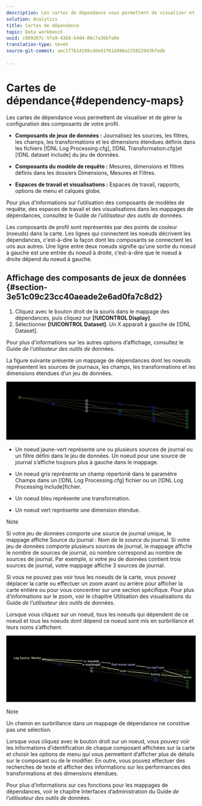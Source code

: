 ```yaml
---
description: Les cartes de dépendance vous permettent de visualiser et de gérer la configuration des composants de votre profil.
solution: Analytics
title: Cartes de dépendance
topic: Data workbench
uuid: c869267c-5fa9-43b8-b4d4-06c7a36bfa8e
translation-type: tm+mt
source-git-commit: aec1f7b14198cdde91f61d490a235022943bfedb

---
```



# Cartes de dépendance{#dependency-maps}

Les cartes de dépendance vous permettent de visualiser et de gérer la configuration des composants de votre profil.

* **Composants de jeux de données :** Journalisez les sources, les filtres, les champs, les transformations et les dimensions étendues définis dans les fichiers [!DNL Log Processing.cfg], [!DNL Transformation.cfg]et [!DNL dataset include] du jeu de données.

* **Composants du modèle de requête :** Mesures, dimensions et filtres définis dans les dossiers Dimensions, Mesures et Filtres.
* **Espaces de travail et visualisations :** Espaces de travail, rapports, options de menu et calques globe.

Pour plus d’informations sur l’utilisation des composants de modèles de requête, des espaces de travail et des visualisations dans les mappages de dépendances, consultez le Guide *de l’utilisateur des outils de* données.

Les composants de profil sont représentés par des points de couleur (noeuds) dans la carte. Les lignes qui connectent les noeuds décrivent les dépendances, c&#39;est-à-dire la façon dont les composants se connectent les uns aux autres. Une ligne entre deux noeuds signifie qu’une sortie du noeud à gauche est une entrée du noeud à droite, c’est-à-dire que le noeud à droite dépend du noeud à gauche.

## Affichage des composants de jeux de données {#section-3e51c09c23cc40aeade2e6ad0fa7c8d2}

1. Cliquez avec le bouton droit de la souris dans le mappage des dépendances, puis cliquez sur **[!UICONTROL Display]**.
1. Sélectionner **[!UICONTROL Dataset]**. Un X apparaît à gauche de [!DNL Dataset].

Pour plus d’informations sur les autres options d’affichage, consultez le Guide *de l’utilisateur des outils de* données.

La figure suivante présente un mappage de dépendances dont les noeuds représentent les sources de journaux, les champs, les transformations et les dimensions étendues d’un jeu de données.

![](assets/vis_DependencyMap.png)

* Un noeud jaune-vert représente une ou plusieurs sources de journal ou un filtre défini dans le jeu de données. Un noeud pour une source de journal s’affiche toujours plus à gauche dans le mappage.
* Un noeud gris représente un champ répertorié dans le paramètre Champs dans un [!DNL Log Processing.cfg] fichier ou un [!DNL Log Processing Include]fichier.

* Un noeud bleu représente une transformation.
* Un noeud vert représente une dimension étendue.

>[!NOTE]
>
>Si votre jeu de données comporte une source de journal unique, le mappage affiche Source du journal : Nom *de la source du* journal. Si votre jeu de données comporte plusieurs sources de journal, le mappage affiche le *nombre* de sources de journal, où nombre correspond au nombre de sources de journal. Par exemple, si votre jeu de données contient trois sources de journal, votre mappage affiche 3 sources de journal.

Si vous ne pouvez pas voir tous les noeuds de la carte, vous pouvez déplacer la carte ou effectuer un zoom avant ou arrière pour afficher la carte entière ou pour vous concentrer sur une section spécifique. Pour plus d’informations sur le zoom, voir le chapitre Utilisation des visualisations du Guide *de l’utilisateur des outils de* données.

Lorsque vous cliquez sur un noeud, tous les noeuds qui dépendent de ce noeud et tous les noeuds dont dépend ce noeud sont mis en surbrillance et leurs noms s’affichent.

![](assets/vis_DependencyMap_HighlightedPath.png)

>[!NOTE]
>
>Un chemin en surbrillance dans un mappage de dépendance ne constitue pas une sélection.

Lorsque vous cliquez avec le bouton droit sur un noeud, vous pouvez voir les informations d’identification de chaque composant affichées sur la carte et choisir les options de menu qui vous permettent d’afficher plus de détails sur le composant ou de le modifier. En outre, vous pouvez effectuer des recherches de texte et afficher des informations sur les performances des transformations et des dimensions étendues.

Pour plus d’informations sur ces fonctions pour les mappages de dépendances, voir le chapitre Interfaces d’administration du Guide *de l’utilisateur des outils de* données.
